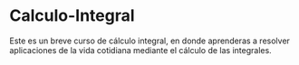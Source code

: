 # Calculo-Integral
Este es un breve curso de cálculo integral, en donde aprenderas a resolver aplicaciones de la vida cotidiana mediante el cálculo de las integrales.

